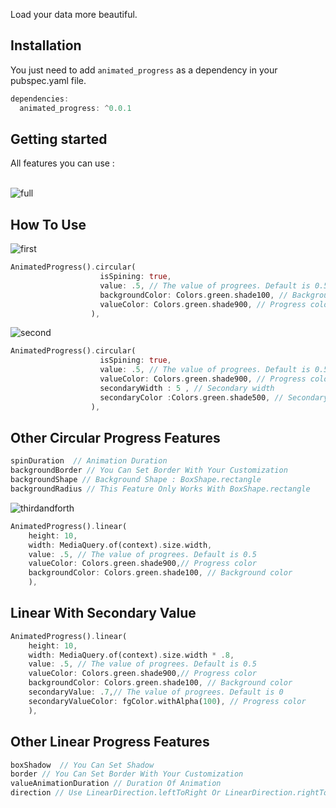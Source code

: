 
Load your data more beautiful.


## Installation

You just need to add ```animated_progress``` as a dependency in your pubspec.yaml file.

```dart
dependencies:
  animated_progress: ^0.0.1
```

## Getting started

All features you can use :<br><br>

![full](https://github.com/edris-mazhari/animated_progress/assets/91206674/5e78983c-a850-4104-86da-aaa27e01401f)


## How To Use

![first](https://github.com/edris-mazhari/animated_progress/assets/91206674/1c25ccc8-a37c-40c3-8055-59e0097a69f8)

```dart
AnimatedProgress().circular(
                    isSpining: true,
                    value: .5, // The value of progrees. Default is 0.5
                    backgroundColor: Colors.green.shade100, // Background color
                    valueColor: Colors.green.shade900, // Progress color
                  ),
```

![second](https://github.com/edris-mazhari/animated_progress/assets/91206674/7d0694ad-e0b0-46b6-bb10-f612c95bed59)

```dart
AnimatedProgress().circular(
                    isSpining: true,
                    value: .5, // The value of progrees. Default is 0.5
                    valueColor: Colors.green.shade900, // Progress color
                    secondaryWidth : 5 , // Secondary width
                    secondaryColor :Colors.green.shade500, // Secondary color
                  ),
```

## Other Circular Progress Features

```dart
spinDuration  // Animation Duration
backgroundBorder // You Can Set Border With Your Customization
backgroundShape // Background Shape : BoxShape.rectangle
backgroundRadius // This Feature Only Works With BoxShape.rectangle
```

![thirdandforth](https://github.com/edris-mazhari/animated_progress/assets/91206674/d5a0871d-a1ea-4db1-bbb3-770fe644f50a)

```dart
AnimatedProgress().linear(
    height: 10,
    width: MediaQuery.of(context).size.width,
    value: .5, // The value of progrees. Default is 0.5
    valueColor: Colors.green.shade900,// Progress color
    backgroundColor: Colors.green.shade100, // Background color
    ),
```
## Linear With Secondary Value

```dart
AnimatedProgress().linear(
    height: 10,
    width: MediaQuery.of(context).size.width * .8,
    value: .5, // The value of progrees. Default is 0.5
    valueColor: Colors.green.shade900,// Progress color
    backgroundColor: Colors.green.shade100, // Background color
    secondaryValue: .7,// The value of progrees. Default is 0
    secondaryValueColor: fgColor.withAlpha(100), // Progress color
    ),
```

## Other Linear Progress Features

```dart
boxShadow  // You Can Set Shadow
border // You Can Set Border With Your Customization
valueAnimationDuration // Duration Of Animation
direction // Use LinearDirection.leftToRight Or LinearDirection.rightToLeft
```
